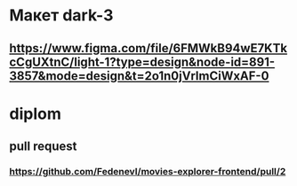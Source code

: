 # Макет dark-3
## https://www.figma.com/file/6FMWkB94wE7KTkcCgUXtnC/light-1?type=design&node-id=891-3857&mode=design&t=2o1n0jVrlmCiWxAF-0
# diplom

## pull request
### https://github.com/FedenevI/movies-explorer-frontend/pull/2

